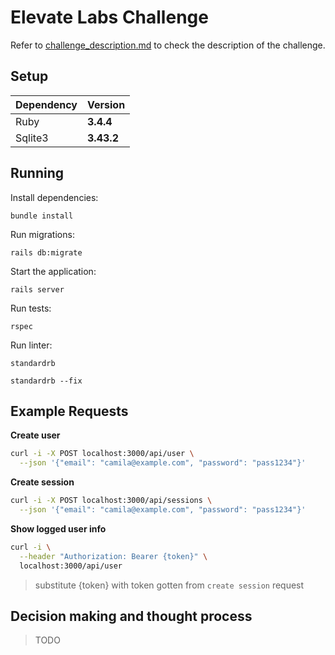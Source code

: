 # Elevate Labs Challenge

Refer to [challenge_description.md](challenge_description.md) to check the description of the challenge.

## Setup
| Dependency     | Version     |
| -------------- | ----------- |
| Ruby           | **3.4.4**   |
| Sqlite3        | **3.43.2**  |

## Running

Install dependencies:
```
bundle install
```
Run migrations:
```
rails db:migrate
```
Start the application:
```
rails server
```
Run tests:
```
rspec
```
Run linter:
```
standardrb

standardrb --fix
```

## Example Requests

**Create user**
```bash
curl -i -X POST localhost:3000/api/user \
  --json '{"email": "camila@example.com", "password": "pass1234"}'
```

**Create session**
```bash
curl -i -X POST localhost:3000/api/sessions \
  --json '{"email": "camila@example.com", "password": "pass1234"}'
```

**Show logged user info**
```bash
curl -i \
  --header "Authorization: Bearer {token}" \
  localhost:3000/api/user
```
> substitute {token} with token gotten from `create session` request

## Decision making and thought process

> TODO
